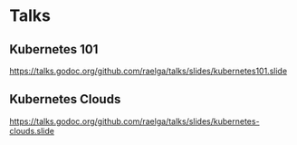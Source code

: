 # Talks

## Kubernetes 101 

https://talks.godoc.org/github.com/raelga/talks/slides/kubernetes101.slide


## Kubernetes Clouds 

https://talks.godoc.org/github.com/raelga/talks/slides/kubernetes-clouds.slide